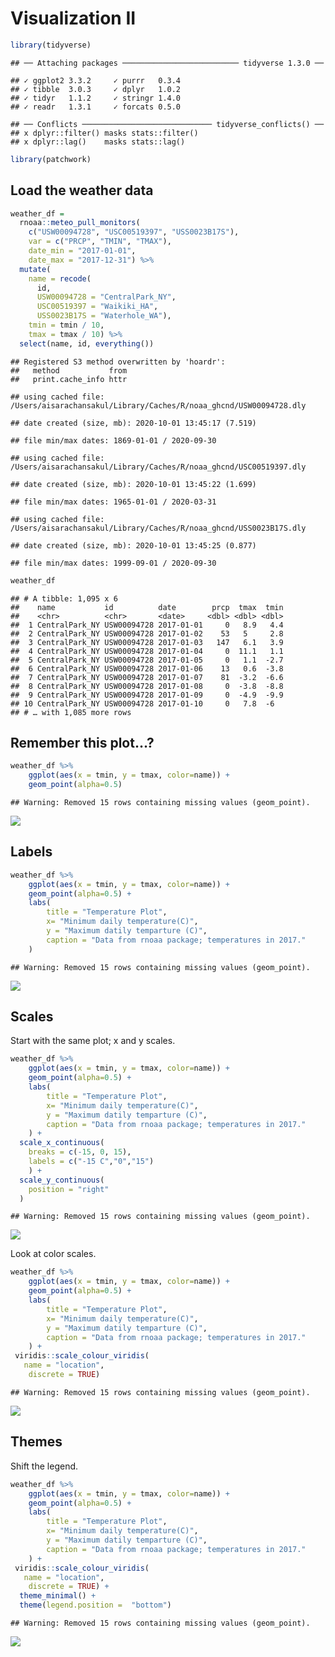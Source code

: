 Visualization II
================

``` r
library(tidyverse)
```

    ## ── Attaching packages ────────────────────────── tidyverse 1.3.0 ──

    ## ✓ ggplot2 3.3.2     ✓ purrr   0.3.4
    ## ✓ tibble  3.0.3     ✓ dplyr   1.0.2
    ## ✓ tidyr   1.1.2     ✓ stringr 1.4.0
    ## ✓ readr   1.3.1     ✓ forcats 0.5.0

    ## ── Conflicts ───────────────────────────── tidyverse_conflicts() ──
    ## x dplyr::filter() masks stats::filter()
    ## x dplyr::lag()    masks stats::lag()

``` r
library(patchwork)
```

## Load the weather data

``` r
weather_df = 
  rnoaa::meteo_pull_monitors(
    c("USW00094728", "USC00519397", "USS0023B17S"),
    var = c("PRCP", "TMIN", "TMAX"), 
    date_min = "2017-01-01",
    date_max = "2017-12-31") %>%
  mutate(
    name = recode(
      id, 
      USW00094728 = "CentralPark_NY", 
      USC00519397 = "Waikiki_HA",
      USS0023B17S = "Waterhole_WA"),
    tmin = tmin / 10,
    tmax = tmax / 10) %>%
  select(name, id, everything())
```

    ## Registered S3 method overwritten by 'hoardr':
    ##   method           from
    ##   print.cache_info httr

    ## using cached file: /Users/aisarachansakul/Library/Caches/R/noaa_ghcnd/USW00094728.dly

    ## date created (size, mb): 2020-10-01 13:45:17 (7.519)

    ## file min/max dates: 1869-01-01 / 2020-09-30

    ## using cached file: /Users/aisarachansakul/Library/Caches/R/noaa_ghcnd/USC00519397.dly

    ## date created (size, mb): 2020-10-01 13:45:22 (1.699)

    ## file min/max dates: 1965-01-01 / 2020-03-31

    ## using cached file: /Users/aisarachansakul/Library/Caches/R/noaa_ghcnd/USS0023B17S.dly

    ## date created (size, mb): 2020-10-01 13:45:25 (0.877)

    ## file min/max dates: 1999-09-01 / 2020-09-30

``` r
weather_df
```

    ## # A tibble: 1,095 x 6
    ##    name           id          date        prcp  tmax  tmin
    ##    <chr>          <chr>       <date>     <dbl> <dbl> <dbl>
    ##  1 CentralPark_NY USW00094728 2017-01-01     0   8.9   4.4
    ##  2 CentralPark_NY USW00094728 2017-01-02    53   5     2.8
    ##  3 CentralPark_NY USW00094728 2017-01-03   147   6.1   3.9
    ##  4 CentralPark_NY USW00094728 2017-01-04     0  11.1   1.1
    ##  5 CentralPark_NY USW00094728 2017-01-05     0   1.1  -2.7
    ##  6 CentralPark_NY USW00094728 2017-01-06    13   0.6  -3.8
    ##  7 CentralPark_NY USW00094728 2017-01-07    81  -3.2  -6.6
    ##  8 CentralPark_NY USW00094728 2017-01-08     0  -3.8  -8.8
    ##  9 CentralPark_NY USW00094728 2017-01-09     0  -4.9  -9.9
    ## 10 CentralPark_NY USW00094728 2017-01-10     0   7.8  -6  
    ## # … with 1,085 more rows

## Remember this plot…?

``` r
weather_df %>% 
    ggplot(aes(x = tmin, y = tmax, color=name)) +
    geom_point(alpha=0.5)
```

    ## Warning: Removed 15 rows containing missing values (geom_point).

![](Viz_I_files/figure-gfm/unnamed-chunk-3-1.png)<!-- -->

## Labels

``` r
weather_df %>% 
    ggplot(aes(x = tmin, y = tmax, color=name)) +
    geom_point(alpha=0.5) +
    labs(
        title = "Temperature Plot",
        x= "Minimum daily temperature(C)",
        y = "Maximum datily temparture (C)",
        caption = "Data from rnoaa package; temperatures in 2017."
    )
```

    ## Warning: Removed 15 rows containing missing values (geom_point).

![](Viz_I_files/figure-gfm/unnamed-chunk-4-1.png)<!-- -->

## Scales

Start with the same plot; x and y scales.

``` r
weather_df %>% 
    ggplot(aes(x = tmin, y = tmax, color=name)) +
    geom_point(alpha=0.5) +
    labs(
        title = "Temperature Plot",
        x= "Minimum daily temperature(C)",
        y = "Maximum datily temparture (C)",
        caption = "Data from rnoaa package; temperatures in 2017."
    ) +
  scale_x_continuous(
    breaks = c(-15, 0, 15),
    labels = c("-15 C","0","15")
    ) +
  scale_y_continuous(
    position = "right"
  )
```

    ## Warning: Removed 15 rows containing missing values (geom_point).

![](Viz_I_files/figure-gfm/unnamed-chunk-5-1.png)<!-- -->

Look at color scales.

``` r
weather_df %>% 
    ggplot(aes(x = tmin, y = tmax, color=name)) +
    geom_point(alpha=0.5) +
    labs(
        title = "Temperature Plot",
        x= "Minimum daily temperature(C)",
        y = "Maximum datily temparture (C)",
        caption = "Data from rnoaa package; temperatures in 2017."
    ) +
 viridis::scale_colour_viridis(
   name = "location",
    discrete = TRUE)
```

    ## Warning: Removed 15 rows containing missing values (geom_point).

![](Viz_I_files/figure-gfm/unnamed-chunk-6-1.png)<!-- -->

## Themes

Shift the legend.

``` r
weather_df %>% 
    ggplot(aes(x = tmin, y = tmax, color=name)) +
    geom_point(alpha=0.5) +
    labs(
        title = "Temperature Plot",
        x= "Minimum daily temperature(C)",
        y = "Maximum datily temparture (C)",
        caption = "Data from rnoaa package; temperatures in 2017."
    ) +
 viridis::scale_colour_viridis(
   name = "location",
    discrete = TRUE) +
  theme_minimal() +
  theme(legend.position =  "bottom")
```

    ## Warning: Removed 15 rows containing missing values (geom_point).

![](Viz_I_files/figure-gfm/unnamed-chunk-7-1.png)<!-- -->
